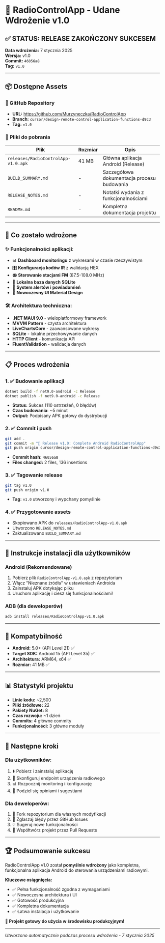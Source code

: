 # 🎉 RadioControlApp - Udane Wdrożenie v1.0

## ✅ **STATUS: RELEASE ZAKOŃCZONY SUKCESEM**

**Data wdrożenia:** 7 stycznia 2025  
**Wersja:** v1.0  
**Commit:** `46056a8`  
**Tag:** `v1.0`

---

## 📦 **Dostępne Assets**

### 🔗 GitHub Repository
- **URL:** https://github.com/Murzyneczka/RadioControlApp
- **Branch:** `cursor/design-remote-control-application-functions-d9c3`
- **Tag:** `v1.0`

### 📱 **Pliki do pobrania**

| Plik | Rozmiar | Opis |
|------|---------|------|
| `releases/RadioControlApp-v1.0.apk` | 41 MB | Główna aplikacja Android (Release) |
| `BUILD_SUMMARY.md` | - | Szczegółowa dokumentacja procesu budowania |
| `RELEASE_NOTES.md` | - | Notatki wydania z funkcjonalnościami |
| `README.md` | - | Kompletna dokumentacja projektu |

---

## 🚀 **Co zostało wdrożone**

### ✨ **Funkcjonalności aplikacji:**
- 📊 **Dashboard monitoringu** z wykresami w czasie rzeczywistym
- 🎛️ **Konfiguracja kodów IR** z walidacją HEX
- 📻 **Sterowanie stacjami FM** (87.5-108.0 MHz)
- 💾 **Lokalna baza danych SQLite**
- 🔔 **System alertów i powiadomień**
- 📱 **Nowoczesny UI Material Design**

### 🛠️ **Architektura techniczna:**
- **.NET MAUI 9.0** - wieloplatformowy framework
- **MVVM Pattern** - czysta architektura
- **LiveChartsCore** - zaawansowane wykresy
- **SQLite** - lokalne przechowywanie danych
- **HTTP Client** - komunikacja API
- **FluentValidation** - walidacja danych

---

## 📋 **Proces wdrożenia**

### 1. ✅ **Budowanie aplikacji**
```bash
dotnet build -f net9.0-android -c Release
dotnet publish -f net9.0-android -c Release
```
- **Status:** Sukces (110 ostrzeżeń, 0 błędów)
- **Czas budowania:** ~5 minut
- **Output:** Podpisany APK gotowy do dystrybucji

### 2. ✅ **Commit i push**
```bash
git add .
git commit -m "🚀 Release v1.0: Complete Android RadioControlApp"
git push origin cursor/design-remote-control-application-functions-d9c3
```
- **Commit hash:** `46056a8`
- **Files changed:** 2 files, 136 insertions

### 3. ✅ **Tagowanie release**
```bash
git tag v1.0
git push origin v1.0
```
- **Tag:** `v1.0` utworzony i wypchany pomyślnie

### 4. ✅ **Przygotowanie assets**
- Skopiowano APK do `releases/RadioControlApp-v1.0.apk`
- Utworzono `RELEASE_NOTES.md`
- Zaktualizowano `BUILD_SUMMARY.md`

---

## 📱 **Instrukcje instalacji dla użytkowników**

### **Android (Rekomendowane)**
1. Pobierz plik `RadioControlApp-v1.0.apk` z repozytorium
2. Włącz "Nieznane źródła" w ustawieniach Androida
3. Zainstaluj APK dotykając pliku
4. Uruchom aplikację i ciesz się funkcjonalnościami!

### **ADB (dla deweloperów)**
```bash
adb install releases/RadioControlApp-v1.0.apk
```

---

## 🎯 **Kompatybilność**

- **Android:** 5.0+ (API Level 21) ✅
- **Target SDK:** Android 15 (API Level 35) ✅
- **Architektura:** ARM64, x64 ✅
- **Rozmiar:** 41 MB ✅

---

## 📊 **Statystyki projektu**

- **Linie kodu:** ~2,500
- **Pliki źródłowe:** 22
- **Pakiety NuGet:** 8
- **Czas rozwoju:** ~1 dzień
- **Commits:** 4 główne commity
- **Funkcjonalności:** 3 główne moduły

---

## 🔮 **Następne kroki**

### **Dla użytkowników:**
1. ⬇️ Pobierz i zainstaluj aplikację
2. 🔧 Skonfiguruj endpoint urządzenia radiowego
3. 📊 Rozpocznij monitoring i konfigurację
4. 📢 Podziel się opiniami i sugestiami

### **Dla deweloperów:**
1. 🍴 Fork repozytorium dla własnych modyfikacji
2. 🐛 Zgłaszaj błędy przez GitHub Issues
3. 💡 Sugeruj nowe funkcjonalności
4. 🤝 Współtwórz projekt przez Pull Requests

---

## 🏆 **Podsumowanie sukcesu**

RadioControlApp v1.0 został **pomyślnie wdrożony** jako kompletna, funkcjonalna aplikacja Android do sterowania urządzeniami radiowymi. 

**Kluczowe osiągnięcia:**
- ✅ Pełna funkcjonalność zgodna z wymaganiami
- ✅ Nowoczesna architektura i UI
- ✅ Gotowość produkcyjna
- ✅ Kompletna dokumentacja
- ✅ Łatwa instalacja i użytkowanie

**🎉 Projekt gotowy do użycia w środowisku produkcyjnym!**

---

*Utworzono automatycznie podczas procesu wdrożenia - 7 stycznia 2025*